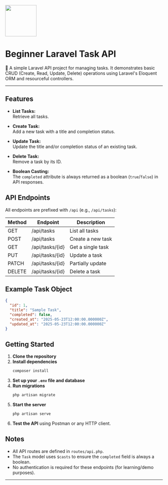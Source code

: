 <p style="align=center">
  <a href="https://laravel.com" target="_blank">
    <img src="https://laravel.com/img/logomark.min.svg" width="100">
  </a>
</p>

<h1 style="align=center">Beginner Laravel Task API</h1>

<p style="align=center">
  🚀 A simple Laravel API project for managing tasks. It demonstrates basic CRUD (Create, Read, Update, Delete) operations using Laravel's Eloquent ORM and resourceful controllers.
</p>

---

## Features

- **List Tasks:**  
  Retrieve all tasks.

- **Create Task:**  
  Add a new task with a title and completion status.

- **Update Task:**  
  Update the title and/or completion status of an existing task.

- **Delete Task:**  
  Remove a task by its ID.

- **Boolean Casting:**  
  The `completed` attribute is always returned as a boolean (`true`/`false`) in API responses.

## API Endpoints

All endpoints are prefixed with `/api` (e.g., `/api/tasks`):

| Method | Endpoint            | Description           |
|--------|---------------------|----------------------|
| GET    | /api/tasks          | List all tasks       |
| POST   | /api/tasks          | Create a new task    |
| GET    | /api/tasks/{id}     | Get a single task    |
| PUT    | /api/tasks/{id}     | Update a task        |
| PATCH  | /api/tasks/{id}     | Partially update     |
| DELETE | /api/tasks/{id}     | Delete a task        |

## Example Task Object

```json
{
  "id": 1,
  "title": "Sample Task",
  "completed": false,
  "created_at": "2025-05-23T12:00:00.000000Z",
  "updated_at": "2025-05-23T12:00:00.000000Z"
}
```

## Getting Started

1. **Clone the repository**
2. **Install dependencies**
   ```sh
   composer install
   ```
3. **Set up your `.env` file and database**
4. **Run migrations**
   ```sh
   php artisan migrate
   ```
5. **Start the server**
   ```sh
   php artisan serve
   ```
6. **Test the API** using Postman or any HTTP client.

## Notes

- All API routes are defined in `routes/api.php`.
- The `Task` model uses `$casts` to ensure the `completed` field is always a boolean.
- No authentication is required for these endpoints (for learning/demo purposes).

---